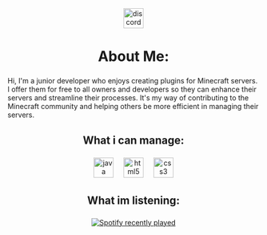 <div align="center">
  <a href="https://discord.gg/A2YjRxywn5" target="_blank">
    <img src="https://img.shields.io/static/v1?message=Discord&logo=discord&label=&color=7289DA&logoColor=white&labelColor=&style=for-the-badge" height="40" alt="discord logo"  />
  </a>


###

<h1 align="center">About Me:</h1>

###

<p align="left">Hi, I'm a junior developer who enjoys creating plugins for Minecraft servers. I offer them for free to all owners and developers so they can enhance their servers and streamline their processes. It's my way of contributing to the Minecraft community and helping others be more efficient in managing their servers.</p>

###

<h2 align="center">What i can manage:</h2>

###

<div align="center">
  <img src="https://cdn.jsdelivr.net/gh/devicons/devicon/icons/java/java-plain.svg" height="40" alt="java logo"  />
  <img width="12" />
  <img src="https://cdn.jsdelivr.net/gh/devicons/devicon/icons/html5/html5-plain.svg" height="40" alt="html5 logo"  />
  <img width="12" />
  <img src="https://cdn.jsdelivr.net/gh/devicons/devicon/icons/css3/css3-plain.svg" height="40" alt="css3 logo"  />
</div>

###

<h2 align="center">What im listening:</h2>

###

<div align="center">
  <a href="https://open.spotify.com/user/31tziae37jovrypy7dfti5bxypuq">
    <img src="https://spotify-recently-played-readme.vercel.app/api?user=31tziae37jovrypy7dfti5bxypuq&count=3" alt="Spotify recently played"  />
  </a>
</div>

###
